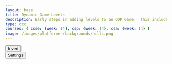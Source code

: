 ```yaml
---
layout: base
title: Dynamic Game Levels
description: Early steps in adding levels to an OOP Game.  This includes basic animations left-right-jump, multiple background, and simple callback to terminate each level.
type: ccc
courses: { csse: {week: 14}, csp: {week: 14}, csa: {week: 14} }
image: /images/platformer/backgrounds/hills.png
---
```


<style>
    #gameBegin, #controls, #gameOver, #settings {
      position: relative;
        z-index: 2; /*Ensure the controls are on top*/
    }
    .sidenav {
      position: fixed;
      height: 100%; /* 100% Full-height */
      width: 0px; /* 0 width - change this with JavaScript */
      z-index: 3; /* Stay on top */
      top: 0; /* Stay at the top */
      left: 0;
      overflow-x: hidden; /* Disable horizontal scroll */
      padding-top: 60px; /* Place content 60px from the top */
      transition: 0.5s; /* 0.5 second transition effect to slide in the sidenav */
      background-color: black;
    }
</style>

<div id="mySidebar" class="sidenav">
  <a href="javascript:void(0)" id="toggleSettingsBar1" class="closebtn">&times;</a>
</div>

<!-- Prepare DOM elements -->
<!-- Wrap both the canvas and controls in a container div -->
<div id="canvasContainer">
    <div id="gameBegin" hidden>
        <button id="startGame">Start Game</button>
    </div>
    <div id="controls"> <!-- Controls -->
        <!-- Background controls -->
        <button id="toggleCanvasEffect">Invert</button>
    </div>
    <div id="settings"> <!-- Controls -->
        <!-- Background controls -->
        <button id="toggleSettingsBar">Settings</button>
    </div>
    <div id="gameOver" hidden>
        <button id="restartGame">Restart</button>
    </div>
</div>

<!-- regular game -->
<script type="module">
    // Imports
    import GameEnv from '{{site.baseurl}}/assets/js/platformer/GameEnv.js';
    import GameLevel from '{{site.baseurl}}/assets/js/platformer/GameLevel.js';
    import GameControl from '{{site.baseurl}}/assets/js/platformer/GameControl.js';


    /*  ==========================================
     *  ======= Data Definitions =================
     *  ==========================================
    */

    // Define assets for the game
    var assets = {
      obstacles: {
        tube: { src: "/images/platformer/obstacles/tube.png" },
      },
      platforms: {
        grass: { src: "/images/platformer/platforms/pigfarm.png"},
        alien: { src: "/images/platformer/platforms/alien.png" },
        carpet: { src: "/images/platformer/platforms/carpet.jpeg"}
      },
      backgrounds: {
        start: { src: "/images/platformer/backgrounds/Joke.jpg" },
        hills: { src: "/images/platformer/backgrounds/GD_Background.png" },
        planet: { src: "/images/platformer/backgrounds/Del_Norte.png" },
        castles: { src: "/images/platformer/backgrounds/castles.png" },
        end: { src: "/images/platformer/backgrounds/game_over.png" }
      },
      players: {
        mario: {
          type: 0,
          src: "/images/platformer/sprites/mario.png",
          width: 256,
          height: 256,
          w: { row: 10, frames: 15 },
          wa: { row: 11, frames: 15 },
          wd: { row: 10, frames: 15 },
          a: { row: 3, frames: 7, idleFrame: { column: 7, frames: 0 } },
          s: { row: null, frames: null},
          d: { row: 2, frames: 7, idleFrame: { column: 7, frames: 0 } }
        },
        monkey: {
          type: 0,
          src: "/images/platformer/sprites/monkey.png",
          width: 40,
          height: 40,
          w: { row: 9, frames: 15 },
          wa: { row: 9, frames: 15 },
          wd: { row: 9, frames: 15 },
          a: { row: 1, frames: 15, idleFrame: { column: 7, frames: 0 } },
          s: { row: 12, frames: 15 },
          d: { row: 0, frames: 15, idleFrame: { column: 7, frames: 0 } }
        },
        lopez: {
          type: 1,
          src: "/images/platformer/sprites/lopez.png", // Modify this to match your file path
          width: 46,
          height: 52,
          idle: { row: 6, frames: 3, idleFrame: {column: 1, frames: 0} },
          a: { row: 1, frames: 3, idleFrame: { column: 1, frames: 0 } }, // Right Movement
          d: { row: 2, frames: 3, idleFrame: { column: 1, frames: 0 } }, // Left Movement 
          w: { row: 3, frames: 3}, // Up
          wa: { row: 3, frames: 3},
          wd: { row: 3, frames: 3},
          runningLeft: { row: 5, frames: 4, idleFrame: {column: 1, frames: 0} },
          runningRight: { row: 4, frames: 4, idleFrame: {column: 1, frames: 0} },
          s: {}, // Stop the movement 
        },
      },
      enemies: {
        goomba: {
          src: "/images/platformer/sprites/goomba.png",
          width: 448,
          height: 452,
        }
      },
      scaffolds: {
          brick: { src: "/images/platformer/obstacles/brick.png" }, //need to import image
      },
    };

    // add File to assets, ensure valid site.baseurl
    Object.keys(assets).forEach(category => {
      Object.keys(assets[category]).forEach(assetName => {
        assets[category][assetName]['file'] = "{{site.baseurl}}" + assets[category][assetName].src;
      });
    });

    /*  ==========================================
     *  ===== Game Level Call Backs ==============
     *  ==========================================
    */

    // Level completion tester
    function testerCallBack() {
        // console.log(GameEnv.player?.x)
        if (GameEnv.player?.x > GameEnv.innerWidth) {
            return true;
        } else {
            return false;
        }
    }

    // Helper function for button click
    function waitForButton(buttonName) {
      // resolve the button click
      return new Promise((resolve) => {
          const waitButton = document.getElementById(buttonName);
          const waitButtonListener = () => {
              resolve(true);
          };
          waitButton.addEventListener('click', waitButtonListener);
      });
    }

    // Start button callback
    async function startGameCallback() {
      const id = document.getElementById("gameBegin");
      id.hidden = false;
      
      // Use waitForRestart to wait for the restart button click
      await waitForButton('startGame');
      id.hidden = true;
      
      return true;
    }

    // Home screen exits on Game Begin button
    function homeScreenCallback() {
      // gameBegin hidden means game has started
      const id = document.getElementById("gameBegin");
      return id.hidden;
    }

    // Game Over callback
    async function gameOverCallBack() {
      const id = document.getElementById("gameOver");
      id.hidden = false;
      
      // Use waitForRestart to wait for the restart button click
      await waitForButton('restartGame');
      id.hidden = true;
      
      // Change currentLevel to start/restart value of null
      GameEnv.currentLevel = null;

      return true;
    }

    /*  ==========================================
     *  ========== Game Level setup ==============
     *  ==========================================
     * Start/Homme sequence
     * a.) the start level awaits for button selection
     * b.) the start level automatically cycles to home level
     * c.) the home advances to 1st game level when button selection is made
    */
    // Start/Home screens
    new GameLevel( {tag: "start", callback: startGameCallback } );
    new GameLevel( {tag: "home", background: assets.backgrounds.start, callback: homeScreenCallback } );
    // Game screens
    new GameLevel( {tag: "hills", background: assets.backgrounds.hills, platform: assets.platforms.grass, player: assets.players.mario, tube: assets.obstacles.tube, scaffold: assets.scaffolds.brick, callback: testerCallBack } );
    new GameLevel( {tag: "alien", background: assets.backgrounds.planet, platform: assets.platforms.alien, player: assets.players.monkey, enemy: assets.enemies.goomba, callback: testerCallBack } );
    new GameLevel( {tag: "lopez", background: assets.backgrounds.planet, platform: assets.platforms.alien, scaffold: assets.scaffolds.brick, player: assets.players.lopez, enemy: assets.enemies.goomba, callback: testerCallBack } );
    // Game Over screen
    new GameLevel( {tag: "end", background: assets.backgrounds.end, callback: gameOverCallBack } );

    /*  ==========================================
     *  ========== Game Control ==================
     *  ==========================================
    */

    // create listeners
    toggleCanvasEffect.addEventListener('click', GameEnv.toggleInvert);
    window.addEventListener('resize', GameEnv.resize);

    // start game
    GameControl.gameLoop();

</script>

<!-- navigation -->
<script type="module">
  //sidebar
  var toggle = false;
  function toggleWidth(){
    toggle = !toggle;
    document.getElementById("mySidebar").style.width = toggle?"250px":"0px";
  }
  document.getElementById("toggleSettingsBar").addEventListener("click",toggleWidth);
  document.getElementById("toggleSettingsBar1").addEventListener("click",toggleWidth);

  // Generate table
  import Controller from '{{site.baseurl}}/assets/js/platformer/Controller.js';
  
  var myController = new Controller();
  myController.initialize();

  var table = myController.levelTable;
  document.getElementById("mySidebar").append(table);
  
  // --. .- -- . ... .--. . . -.. / ..-. --- .-. / .... .-- / .... . .-. .
    //for(let i=levels.length-1;i>-1;i-=1){
    //  var row = document.createElement("tr");
    //  var c1 = document.createElement("td");
    //  var c2 = document.createElement("td");
    //  c1.innerText = levels[i].tag;
    //  if(levels[i].playerData){ //if player exists
    //      var charImage = new Image();
    //      charImage.src = "{{site.baseurl}}/"+levels[i].playerData.src;
    //      //var array = levels[i].playerData.src.split("/");
    //      //c2.innerText = array[array.length-1];
    //      c2.append(charImage);
    //  }
    //  else{
    //    c2.innerText = "none";
    //  }
    //  row.append(c1);
    //  row.append(c2);
    //  placeAfterElement.insertAdjacentElement("afterend",row);
    //}
</script>